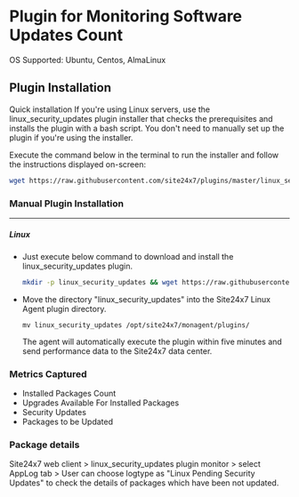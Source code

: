# Plugin for Monitoring Software Updates Count

OS Supported: Ubuntu, Centos, AlmaLinux
## Plugin Installation

Quick installation
If you're using Linux servers, use the linux_security_updates plugin installer that checks the prerequisites and installs the plugin with a bash script. You don't need to manually set up the plugin if you're using the installer.

Execute the command below in the terminal to run the installer and follow the instructions displayed on-screen:

```bash
wget https://raw.githubusercontent.com/site24x7/plugins/master/linux_security_updates/installer/Site24x7LinuxSecurityUpdatesPluginInstaller.sh && sudo bash Site24x7LinuxSecurityUpdatesPluginInstaller.sh
```

### Manual Plugin Installation
---
##### Linux 

- Just execute below command to download and install the linux_security_updates plugin.
  
	```bash
 	mkdir -p linux_security_updates && wget https://raw.githubusercontent.com/site24x7/plugins/master/linux_security_updates/linux_security_updates.py && sed -i "1s|^.*|#! $(which python3)|" linux_security_updates.py && wget https://raw.githubusercontent.com/site24x7/plugins/master/linux_security_updates/linux_security_updates.cfg && mv linux_security_updates.py linux_security_updates.cfg linux_security_updates
	```

- Move the directory "linux_security_updates" into the Site24x7 Linux Agent plugin directory.

	```
	mv linux_security_updates /opt/site24x7/monagent/plugins/
	```

  The agent will automatically execute the plugin within five minutes and send performance data to the Site24x7 data center.


### Metrics Captured

- Installed Packages Count
- Upgrades Available For Installed Packages
- Security Updates
- Packages to be Updated

### Package details  
  Site24x7 web client > linux_security_updates plugin monitor > select AppLog tab > User can choose logtype as "Linux Pending Security Updates" to check the details of packages which have been not updated. 
